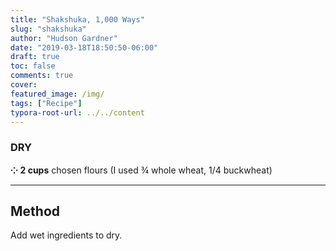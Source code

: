 ```yaml
---
title: "Shakshuka, 1,000 Ways"
slug: "shakshuka"
author: "Hudson Gardner"
date: "2019-03-18T18:50:50-06:00"
draft: true
toc: false
comments: true
cover:
featured_image: /img/
tags: ["Recipe"]
typora-root-url: ../../content
---
```


### DRY

**⁘ 2 cups** chosen flours (I used ¾ whole wheat, 1/4 buckwheat)  

------

## Method

Add wet ingredients to dry.
